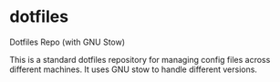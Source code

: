 # dotfiles
Dotfiles Repo (with GNU Stow)

This is a standard dotfiles repository for managing config files across
different machines. It uses GNU stow to handle different versions.
